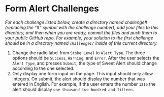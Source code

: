 # Form Alert Challenges

_For each challenge listed below, create a directory named challenge# (replacing the
"#" symbol with the challenge number), add your files to this directory, and then when you are
ready, commit the files and push them to your public GitHub repo. For example, your solution to the 
first challenge should be in a directory named ```challenge1/``` inside of this current directory._

1. Change the radio label from ```Stoke Level``` to ```Alert Type```. The three options should be ```Success```,
```Warning```, and ```Error```. After the user selects the ```Alert Type```, and presses ```Submit```, the type of
Sweet Alert should change according to the one selected.
2. Only display one form input on the page. This input should only allow integers. On submit, 
the alert should display the number that was entered in English. For example, if the user enters
the number ```1215``` the alert should display ```one thousand two hundred and fifteen```. 
